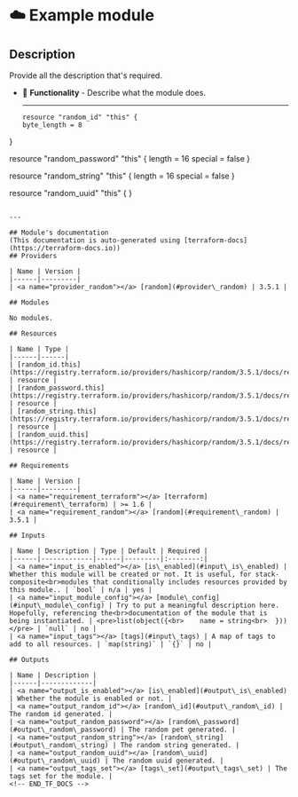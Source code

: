 <!-- BEGIN_TF_DOCS -->
# ☁️ Example module
## Description


Provide all the description that's required.

* 🚀 **Functionality** - Describe what the module does.

  ---
  ```hcl
  resource "random_id" "this" {
  byte_length = 8
}

resource "random_password" "this" {
  length  = 16
  special = false
}

resource "random_string" "this" {
  length  = 16
  special = false
}

resource "random_uuid" "this" {
}
  ```

  ---

  ## Module's documentation
  (This documentation is auto-generated using [terraform-docs](https://terraform-docs.io))
  ## Providers

| Name | Version |
|------|---------|
| <a name="provider_random"></a> [random](#provider\_random) | 3.5.1 |

  ## Modules

No modules.

  ## Resources

| Name | Type |
|------|------|
| [random_id.this](https://registry.terraform.io/providers/hashicorp/random/3.5.1/docs/resources/id) | resource |
| [random_password.this](https://registry.terraform.io/providers/hashicorp/random/3.5.1/docs/resources/password) | resource |
| [random_string.this](https://registry.terraform.io/providers/hashicorp/random/3.5.1/docs/resources/string) | resource |
| [random_uuid.this](https://registry.terraform.io/providers/hashicorp/random/3.5.1/docs/resources/uuid) | resource |

  ## Requirements

| Name | Version |
|------|---------|
| <a name="requirement_terraform"></a> [terraform](#requirement\_terraform) | >= 1.6 |
| <a name="requirement_random"></a> [random](#requirement\_random) | 3.5.1 |

  ## Inputs

| Name | Description | Type | Default | Required |
|------|-------------|------|---------|:--------:|
| <a name="input_is_enabled"></a> [is\_enabled](#input\_is\_enabled) | Whether this module will be created or not. It is useful, for stack-composite<br>modules that conditionally includes resources provided by this module.. | `bool` | n/a | yes |
| <a name="input_module_config"></a> [module\_config](#input\_module\_config) | Try to put a meaningful description here. Hopefully, referencing the<br>documentation of the module that is being instantiated. | <pre>list(object({<br>    name = string<br>  }))</pre> | `null` | no |
| <a name="input_tags"></a> [tags](#input\_tags) | A map of tags to add to all resources. | `map(string)` | `{}` | no |

  ## Outputs

| Name | Description |
|------|-------------|
| <a name="output_is_enabled"></a> [is\_enabled](#output\_is\_enabled) | Whether the module is enabled or not. |
| <a name="output_random_id"></a> [random\_id](#output\_random\_id) | The random id generated. |
| <a name="output_random_password"></a> [random\_password](#output\_random\_password) | The random pet generated. |
| <a name="output_random_string"></a> [random\_string](#output\_random\_string) | The random string generated. |
| <a name="output_random_uuid"></a> [random\_uuid](#output\_random\_uuid) | The random uuid generated. |
| <a name="output_tags_set"></a> [tags\_set](#output\_tags\_set) | The tags set for the module. |
<!-- END_TF_DOCS -->